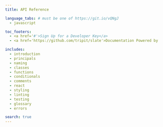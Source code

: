 ```yaml
---
title: API Reference

language_tabs: # must be one of https://git.io/vQNgJ
  - javascript

toc_footers:
  - <a href='#'>Sign Up for a Developer Key</a>
  - <a href='https://github.com/tripit/slate'>Documentation Powered by Slate</a>

includes:
  - introduction
  - principals
  - naming
  - classes
  - functions
  - conditionals
  - comments
  - react
  - styling
  - linting
  - testing
  - glossary
  - errors

search: true
---
```

